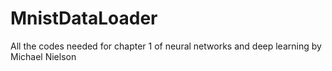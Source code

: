 # MnistDataLoader
All the codes needed for chapter 1 of neural networks and deep learning by Michael Nielson
